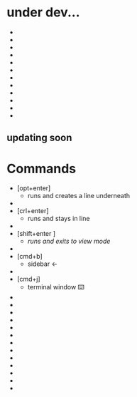# under dev...

- 
- 
- 
- 
- 
- 
- 
- 
- 
- 
- 
- 
## updating soon


# Commands

- [opt+enter]
	- runs and creates a line underneath
- 
- [crl+enter]
	- runs and stays in line
- 
- [shift+enter ]
	- *runs and exits to view mode*
- 
- [cmd+b]
	- sidebar <-
- 
- [cmd+j]
	- terminal window ⌨️
- 
- 
- 
- 
- 
- 
- 
- 
- 
- 
- 
- 
- 
  
  
  
  

















































